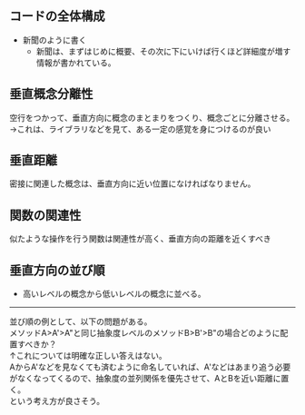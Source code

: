 ## コードの全体構成
- 新聞のように書く
  - 新聞は、まずはじめに概要、その次に下にいけば行くほど詳細度が増す情報が書かれている。
  
## 垂直概念分離性
空行をつかって、垂直方向に概念のまとまりをつくり、概念ごとに分離させる。  
→これは、ライブラリなどを見て、ある一定の感覚を身につけるのが良い

## 垂直距離
密接に関連した概念は、垂直方向に近い位置になければなりません。

## 関数の関連性
似たような操作を行う関数は関連性が高く、垂直方向の距離を近くすべき

## 垂直方向の並び順
- 高いレベルの概念から低いレベルの概念に並べる。  
--- 
並び順の例として、以下の問題がある。  
メソッドA>A'>A"と同じ抽象度レベルのメソッドB>B'>B"の場合どのように配置すべきか？  
↑これについては明確な正しい答えはない。  
AからA'などを見なくても済むように命名していれば、A'などはあまり追う必要がなくなってくるので、抽象度の並列関係を優先させて、AとBを近い距離に置く。  
という考え方が良さそう。
